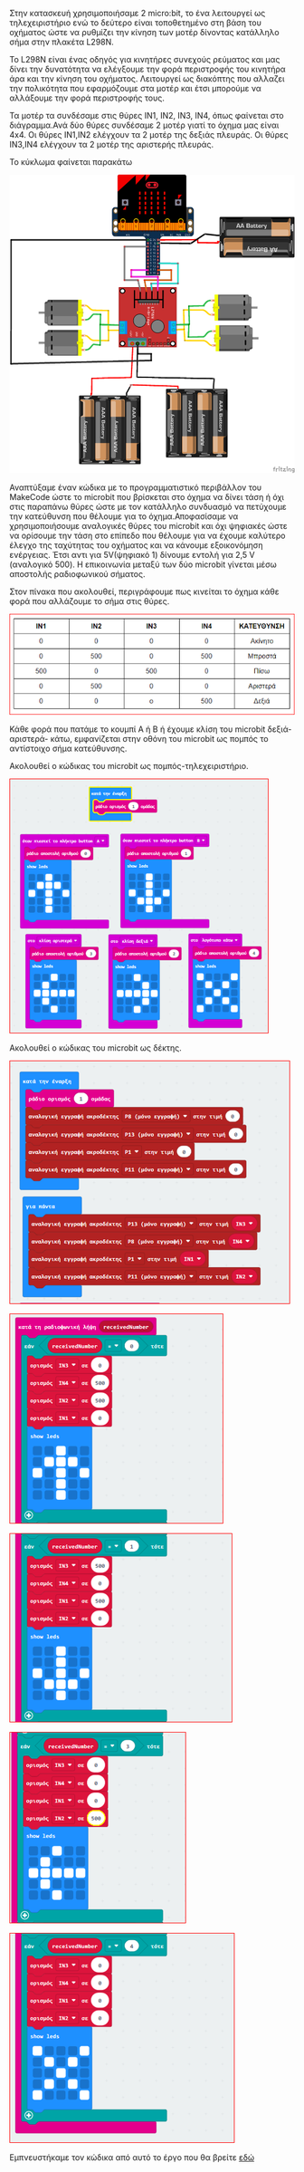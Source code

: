Στην κατασκευή χρησιμοποιήσαμε 2 micro:bit, το ένα λειτουργεί ως τηλεχειριστήριο ενώ το δεύτερο είναι τοποθετημένο στη βάση του οχήματος ώστε να ρυθμίζει την κίνηση των μοτέρ δίνοντας κατάλληλο σήμα στην πλακέτα  L298N. 

Το L298N είναι ένας οδηγός για κινητήρες συνεχούς ρεύματος και μας δίνει την δυνατότητα να ελέγξουμε την φορά περιστροφής του κινητήρα άρα και την κίνηση του οχήματος. Λειτουργεί ως διακόπτης που αλλαζει την πολικότητα που εφαρμόζουμε στα μοτέρ και έτσι μπορούμε να αλλάξουμε την φορά περιστροφής τους.

Τα μοτέρ τα συνδέσαμε στις θύρες IN1, IN2, IN3, IN4, όπως φαίνεται στο διάγραμμα.Ανά δύο θύρες συνδέσαμε 2 μοτέρ γιατί το όχημα μας είναι 4x4.
Οι θύρες IN1,ΙΝ2 ελέγχουν τα 2 μοτέρ της δεξιάς πλευράς.
Οι θύρες IN3,ΙΝ4 ελέγχουν τα 2 μοτέρ της αριστερής πλευράς.

Το κύκλωμα φαίνεται παρακάτω

![Κύκλωμα](https://github.com/ezeakis/ellak_20192020_teamB/blob/master/photos/%CE%9A%CF%8D%CE%BA%CE%BB%CF%89%CE%BC%CE%B1.png)

Αναπτύξαμε έναν κώδικα με το προγραμματιστικό περιβάλλον του MakeCode ώστε το microbit που βρίσκεται στο όχημα να δίνει τάση ή όχι στις παραπάνω θύρες ώστε με τον κατάλληλο συνδυασμό να πετύχουμε την κατεύθυνση που θέλουμε για το όχημα.Αποφασίσαμε να χρησιμοποιήσουμε αναλογικές θύρες του microbit και όχι ψηφιακές ώστε να ορίσουμε την τάση στο επίπεδο που θέλουμε για να έχουμε καλύτερο έλεγχο της ταχύτητας του οχήματος και να κάνουμε εξοικονόμηση ενέργειας. Έτσι αντι για 5V(ψηφιακό 1) δίνουμε εντολή για 2,5 V (αναλογικό 500). Η επικοινωνία μεταξύ των δύο microbit γίνεται μέσω αποστολής ραδιοφωνικού σήματος.

Στον πίνακα που ακολουθεί, περιγράφουμε πως κινείται το όχημα κάθε φορά που αλλάζουμε το σήμα στις θύρες.

![Πίνακας](https://github.com/ezeakis/ellak_20192020_teamB/blob/master/photos/%CF%80%CE%AF%CE%BD%CE%B1%CE%BA%CE%B1%CF%82.png)

Κάθε φορά που πατάμε το κουμπί Α ή Β ή έχουμε κλίση του microbit δεξιά- αριστερά- κάτω, εμφανίζεται στην οθόνη του microbit ως πομπός το αντίστοιχο σήμα κατεύθυνσης.

Ακολουθεί ο κώδικας του microbit ως πομπός-τηλεχειριστήριο.

![Κώδικας πομπού](https://github.com/ezeakis/ellak_20192020_teamB/blob/master/photos/transmitter_revised_20201010.PNG)

Ακολουθεί ο κώδικας του microbit ως δέκτης.

![Κώδικας δέκτη](https://github.com/ezeakis/ellak_20192020_teamB/blob/master/photos/receiver_code_1.PNG)

![Κώδικας δέκτη](https://github.com/ezeakis/ellak_20192020_teamB/blob/master/photos/receiver_code_2.PNG)

![Κώδικας δέκτη](https://github.com/ezeakis/ellak_20192020_teamB/blob/master/photos/receiver_code_3.PNG)

![Κώδικας δέκτη](https://github.com/ezeakis/ellak_20192020_teamB/blob/master/photos/receiver_code_4.PNG)

![Κώδικας δέκτη](https://github.com/ezeakis/ellak_20192020_teamB/blob/master/photos/receiver_code_5.PNG)

Εμπνευστήκαμε τον κώδικα από αυτό το έργο που θα βρείτε [εδώ](https://openhardware.ellak.gr/2018/07/18/dimiourgiste-ena-rompot-me-to-micro-bit/)
